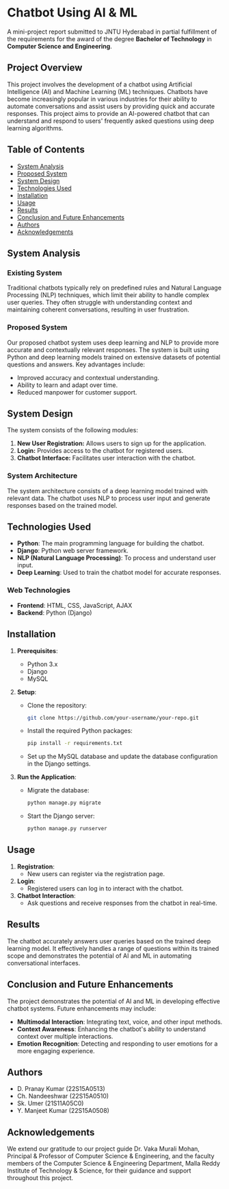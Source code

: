 # Chatbot Using AI & ML

A mini-project report submitted to JNTU Hyderabad in partial fulfillment of the requirements for the award of the degree **Bachelor of Technology** in **Computer Science and Engineering**.

## Project Overview

This project involves the development of a chatbot using Artificial Intelligence (AI) and Machine Learning (ML) techniques. Chatbots have become increasingly popular in various industries for their ability to automate conversations and assist users by providing quick and accurate responses. This project aims to provide an AI-powered chatbot that can understand and respond to users' frequently asked questions using deep learning algorithms.

## Table of Contents

- [System Analysis](#system-analysis)
- [Proposed System](#proposed-system)
- [System Design](#system-design)
- [Technologies Used](#technologies-used)
- [Installation](#installation)
- [Usage](#usage)
- [Results](#results)
- [Conclusion and Future Enhancements](#conclusion-and-future-enhancements)
- [Authors](#authors)
- [Acknowledgements](#acknowledgements)

## System Analysis

### Existing System

Traditional chatbots typically rely on predefined rules and Natural Language Processing (NLP) techniques, which limit their ability to handle complex user queries. They often struggle with understanding context and maintaining coherent conversations, resulting in user frustration.

### Proposed System

Our proposed chatbot system uses deep learning and NLP to provide more accurate and contextually relevant responses. The system is built using Python and deep learning models trained on extensive datasets of potential questions and answers. Key advantages include:

- Improved accuracy and contextual understanding.
- Ability to learn and adapt over time.
- Reduced manpower for customer support.

## System Design

The system consists of the following modules:

1. **New User Registration:** Allows users to sign up for the application.
2. **Login:** Provides access to the chatbot for registered users.
3. **Chatbot Interface:** Facilitates user interaction with the chatbot.

### System Architecture

The system architecture consists of a deep learning model trained with relevant data. The chatbot uses NLP to process user input and generate responses based on the trained model.

## Technologies Used

- **Python**: The main programming language for building the chatbot.
- **Django**: Python web server framework.
- **NLP (Natural Language Processing)**: To process and understand user input.
- **Deep Learning**: Used to train the chatbot model for accurate responses.

### Web Technologies

- **Frontend**: HTML, CSS, JavaScript, AJAX
- **Backend**: Python (Django)

## Installation

1. **Prerequisites**:
   - Python 3.x
   - Django
   - MySQL

2. **Setup**:
   - Clone the repository:
     ```bash
     git clone https://github.com/your-username/your-repo.git
     ```
   - Install the required Python packages:
     ```bash
     pip install -r requirements.txt
     ```
   - Set up the MySQL database and update the database configuration in the Django settings.

3. **Run the Application**:
   - Migrate the database:
     ```bash
     python manage.py migrate
     ```
   - Start the Django server:
     ```bash
     python manage.py runserver
     ```

## Usage

1. **Registration**:
   - New users can register via the registration page.
2. **Login**:
   - Registered users can log in to interact with the chatbot.
3. **Chatbot Interaction**:
   - Ask questions and receive responses from the chatbot in real-time.

## Results

The chatbot accurately answers user queries based on the trained deep learning model. It effectively handles a range of questions within its trained scope and demonstrates the potential of AI and ML in automating conversational interfaces.

## Conclusion and Future Enhancements

The project demonstrates the potential of AI and ML in developing effective chatbot systems. Future enhancements may include:

- **Multimodal Interaction**: Integrating text, voice, and other input methods.
- **Context Awareness**: Enhancing the chatbot's ability to understand context over multiple interactions.
- **Emotion Recognition**: Detecting and responding to user emotions for a more engaging experience.

## Authors

- D. Pranay Kumar (22S15A0513)
- Ch. Nandeeshwar (22S15A0510)
- Sk. Umer (21S11A05C0)
- Y. Manjeet Kumar (22S15A0508)

## Acknowledgements

We extend our gratitude to our project guide Dr. Vaka Murali Mohan, Principal & Professor of Computer Science & Engineering, and the faculty members of the Computer Science & Engineering Department, Malla Reddy Institute of Technology & Science, for their guidance and support throughout this project.
